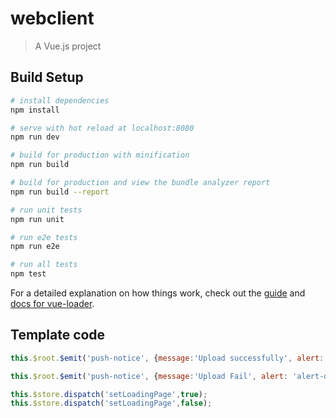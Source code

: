 # webclient

> A Vue.js project

## Build Setup

``` bash
# install dependencies
npm install

# serve with hot reload at localhost:8080
npm run dev

# build for production with minification
npm run build

# build for production and view the bundle analyzer report
npm run build --report

# run unit tests
npm run unit

# run e2e tests
npm run e2e

# run all tests
npm test
```

For a detailed explanation on how things work, check out the [guide](http://vuejs-templates.github.io/webpack/) and [docs for vue-loader](http://vuejs.github.io/vue-loader).

## Template code
```javascript
this.$root.$emit('push-notice', {message:'Upload successfully', alert: 'alert-success'});

this.$root.$emit('push-notice', {message:'Upload Fail', alert: 'alert-danger'});

this.$store.dispatch('setLoadingPage',true);
this.$store.dispatch('setLoadingPage',false);
```